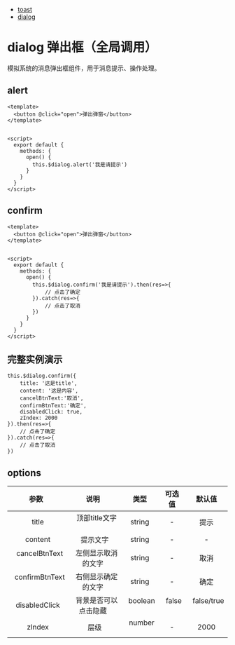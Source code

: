 - [toast](https://github.com/wclimb/wat/tree/master/zh-CN/toast.md)
- [dialog](https://github.com/wclimb/wat/tree/master/zh-CN/dialog.md)

# dialog 弹出框（全局调用）

模拟系统的消息弹出框组件，用于消息提示、操作处理。

## alert
```
<template>
  <button @click="open">弹出弹窗</button>
</template>


<script>
  export default {
    methods: {
      open() {
        this.$dialog.alert('我是请提示')
      }
    }
  }
</script>
```
## confirm
```
<template>
  <button @click="open">弹出弹窗</button>
</template>


<script>
  export default {
    methods: {
      open() {
        this.$dialog.confirm('我是请提示').then(res=>{
            // 点击了确定
        }).catch(res=>{
            // 点击了取消
        })
      }
    }
  }
</script>
```
## 完整实例演示
```
this.$dialog.confirm({
    title: '这是title',
    content: '这是内容',
    cancelBtnText:'取消',
    confirmBtnText:'确定',
    disabledClick: true,
    zIndex: 2000
}).then(res=>{
    // 点击了确定
}).catch(res=>{
    // 点击了取消
})
```
## options
| 参数   | 说明    |  类型  |  可选值 | 默认值|
| :----: | :----:   | :----: |:----: |:----: |
|   title    |   顶部title文字    |   string    |  -    |  提示    |
|   content    |   提示文字    |   string    |  -    |  -    |
|   cancelBtnText    |   左侧显示取消的文字    |   string    |  -    |  取消    |
|   confirmBtnText    |   右侧显示确定的文字    |   string    |  -    |  确定    |
|   disabledClick    |   背景是否可以点击隐藏    |   boolean    |  false    |  false/true    |
|   zIndex    |   层级    |   number    |  -    |  2000    |

